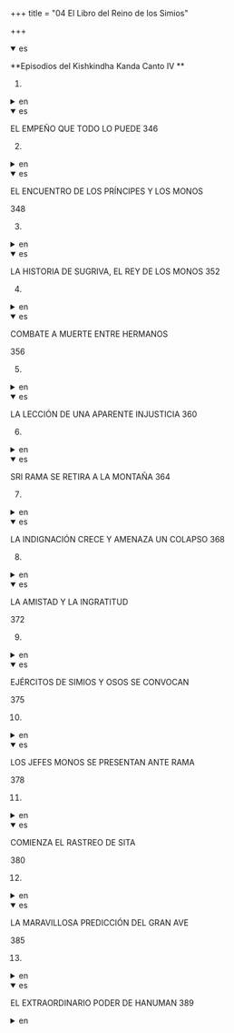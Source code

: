 +++
title = "04 El Libro del Reino de los Simios"

+++
<details open><summary>es</summary>

**Episodios del Kishkindha Kanda Canto IV **

1.
</details>

<details><summary>en</summary>

** Episodes of the Kishkindha Kanda Canto IV **

 1.
</details>

<details open><summary>es</summary>

EL EMPEÑO QUE TODO LO PUEDE 346

2.
</details>

<details><summary>en</summary>

The effort that can 346

 2.
</details>

<details open><summary>es</summary>

EL ENCUENTRO DE LOS PRÍNCIPES Y LOS MONOS 

348

3.
</details>

<details><summary>en</summary>

THE MEETING OF THE PRINCIPS AND THE MONOS

 348

 3.
</details>

<details open><summary>es</summary>

LA HISTORIA DE SUGRIVA, EL REY DE LOS MONOS 352

4.
</details>

<details><summary>en</summary>

The history of Sugriva, the king of monkeys 352

 4.
</details>

<details open><summary>es</summary>

COMBATE A MUERTE ENTRE HERMANOS 

356

5.
</details>

<details><summary>en</summary>

Death fight between brothers

 356

 5.
</details>

<details open><summary>es</summary>

LA LECCIÓN DE UNA APARENTE INJUSTICIA 360

6.
</details>

<details><summary>en</summary>

The lesson of an apparent injustice 360

 6.
</details>

<details open><summary>es</summary>

SRI RAMA SE RETIRA A LA MONTAÑA 364

7.
</details>

<details><summary>en</summary>

Sri Rama retires to the mountain 364

 7.
</details>

<details open><summary>es</summary>

LA INDIGNACIÓN CRECE Y AMENAZA UN COLAPSO 368

8.
</details>

<details><summary>en</summary>

Indignation grows and threatens a 368 collapse

 8.
</details>

<details open><summary>es</summary>

LA AMISTAD Y LA INGRATITUD 

372

9.
</details>

<details><summary>en</summary>

Friendship and ingratitude

 372

 9.
</details>

<details open><summary>es</summary>

EJÉRCITOS DE SIMIOS Y OSOS SE CONVOCAN 

375

10.
</details>

<details><summary>en</summary>

Armies of apes and bears are convened

 375

 10.
</details>

<details open><summary>es</summary>

LOS JEFES MONOS SE PRESENTAN ANTE RAMA 

378

11.
</details>

<details><summary>en</summary>

The monkeys are presented before Rama

 378

 eleven.
</details>

<details open><summary>es</summary>

COMIENZA EL RASTREO DE SITA 

380

12.
</details>

<details><summary>en</summary>

Sita tracking begins

 380

 12.
</details>

<details open><summary>es</summary>

LA MARAVILLOSA PREDICCIÓN DEL GRAN AVE 

385

13.
</details>

<details><summary>en</summary>

The wonderful prediction of the great bird

 385

 13.
</details>

<details open><summary>es</summary>

EL EXTRAORDINARIO PODER DE HANUMAN 389
</details>

<details><summary>en</summary>

The extraordinary power of Hanuman 389
</details>